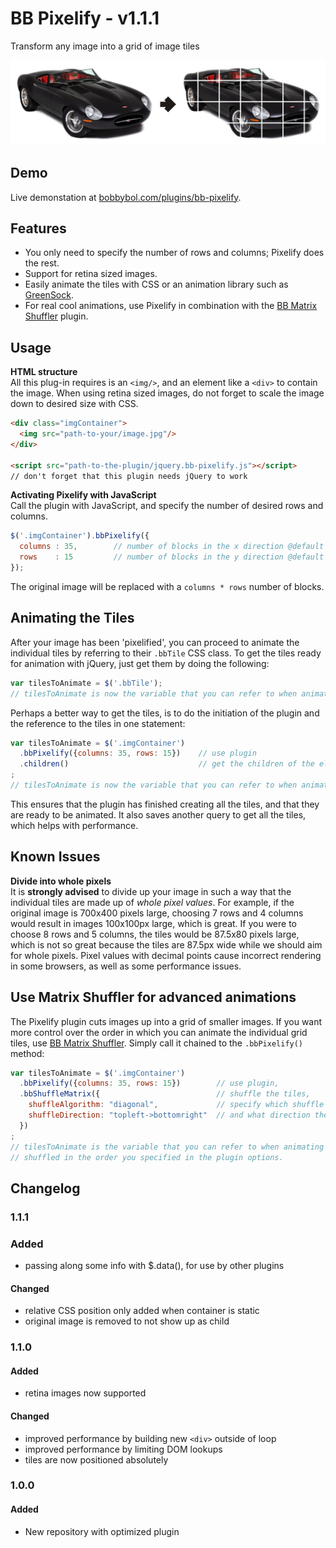 # BB Pixelify - v1.1.1
Transform any image into a grid of image tiles

![Demo of BB Pixelify](/demo/img/pixelify-example@2x.jpg)

## Demo
Live demonstation at [bobbybol.com/plugins/bb-pixelify](http://bobbybol.com/plugins/bb-pixelify/).  

## Features
- You only need to specify the number of rows and columns; Pixelify does the rest.
- Support for retina sized images.
- Easily animate the tiles with CSS or an animation library such as [GreenSock](https://greensock.com/).
- For real cool animations, use Pixelify in combination with the [BB Matrix Shuffler](https://github.com/bobbybol/matrix-shuffler) plugin.

## Usage

**HTML structure**  
All this plug-in requires is an `<img/>`, and an element like a `<div>` to contain the image.
When using retina sized images, do not forget to scale the image down to desired size with CSS.
```html
<div class="imgContainer">
  <img src="path-to-your/image.jpg"/>
</div>

<script src="path-to-the-plugin/jquery.bb-pixelify.js"></script>
// don't forget that this plugin needs jQuery to work
```

**Activating Pixelify with JavaScript**  
Call the plugin with JavaScript, and specify the number of desired rows and columns.
```javascript
$('.imgContainer').bbPixelify({ 
  columns : 35,        // number of blocks in the x direction @default 10 
  rows    : 15         // number of blocks in the y direction @default 10
});
```
The original image will be replaced with a `columns * rows` number of blocks.

## Animating the Tiles
After your image has been 'pixelified', you can proceed to animate the individual tiles by referring to their `.bbTile` CSS class. To get the tiles ready for animation with jQuery, just get them by doing the following:
```javascript
var tilesToAnimate = $('.bbTile');
// tilesToAnimate is now the variable that you can refer to when animating the tiles
```

Perhaps a better way to get the tiles, is to do the initiation of the plugin and the reference to the tiles in one statement:
```javascript
var tilesToAnimate = $('.imgContainer')
  .bbPixelify({columns: 35, rows: 15})    // use plugin
  .children()                             // get the children of the element returned by the plugin
;
// tilesToAnimate is now the variable that you can refer to when animating the tiles
```
This ensures that the plugin has finished creating all the tiles, and that they are ready to be animated. It also saves another query to get all the tiles, which helps with performance.

## Known Issues
**Divide into whole pixels**  
It is **strongly advised** to divide up your image in such a way that the individual tiles are made up of _whole pixel values_. For example, if the original image is 700x400 pixels large, choosing 7 rows and 4 columns would result in images 100x100px large, which is great. If you were to choose 8 rows and 5 columns, the tiles would be 87.5x80 pixels large, which is not so great because the tiles are 87.5px wide while we should aim for whole pixels. Pixel values with decimal points cause incorrect rendering in some browsers, as well as some performance issues.

## Use Matrix Shuffler for advanced animations
The Pixelify plugin cuts images up into a grid of smaller images. If you want more control over the order in which you can animate the individual grid tiles, use [BB Matrix Shuffler](https://github.com/bobbybol/matrix-shuffler). Simply call it chained to the `.bbPixelify()` method:
```javascript
var tilesToAnimate = $('.imgContainer')
  .bbPixelify({columns: 35, rows: 15})        // use plugin,
  .bbShuffleMatrix({                          // shuffle the tiles,
    shuffleAlgorithm: "diagonal",             // specify which shuffle algorithm to use ,
    shuffleDirection: "topleft->bottomright"  // and what direction the tiles should run.
  })
;
// tilesToAnimate is the variable that you can refer to when animating the tiles, 
// shuffled in the order you specified in the plugin options.
```

## Changelog  
### 1.1.1  
### Added  
- passing along some info with $.data(), for use by other plugins  

#### Changed  
- relative CSS position only added when container is static
- original image is removed to not show up as child

### 1.1.0  
#### Added  
- retina images now supported  

#### Changed  
- improved performance by building new `<div>` outside of loop
- improved performance by limiting DOM lookups
- tiles are now positioned absolutely

### 1.0.0  
#### Added  
- New repository with optimized plugin  
